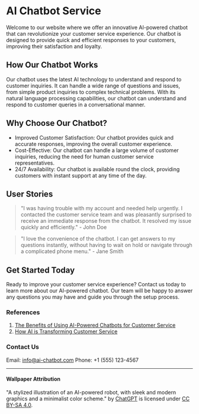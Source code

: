 <!--font:Lato-->

# AI Chatbot Service

Welcome to our website where we offer an innovative AI-powered chatbot that can revolutionize your customer service experience. Our chatbot is designed to provide quick and efficient responses to your customers, improving their satisfaction and loyalty.

## How Our Chatbot Works

Our chatbot uses the latest AI technology to understand and respond to customer inquiries. It can handle a wide range of questions and issues, from simple product inquiries to complex technical problems. With its natural language processing capabilities, our chatbot can understand and respond to customer queries in a conversational manner.

## Why Choose Our Chatbot?

- Improved Customer Satisfaction: Our chatbot provides quick and accurate responses, improving the overall customer experience.
- Cost-Effective: Our chatbot can handle a large volume of customer inquiries, reducing the need for human customer service representatives.
- 24/7 Availability: Our chatbot is available round the clock, providing customers with instant support at any time of the day.

## User Stories

> "I was having trouble with my account and needed help urgently. I contacted the customer service team and was pleasantly surprised to receive an immediate response from the chatbot. It resolved my issue quickly and efficiently." - John Doe

> "I love the convenience of the chatbot. I can get answers to my questions instantly, without having to wait on hold or navigate through a complicated phone menu." - Jane Smith

## Get Started Today

Ready to improve your customer service experience? Contact us today to learn more about our AI-powered chatbot. Our team will be happy to answer any questions you may have and guide you through the setup process.

### References

1. [The Benefits of Using AI-Powered Chatbots for Customer Service](#)
2. [How AI is Transforming Customer Service](#)

### Contact Us

Email: info@ai-chatbot.com
Phone: +1 (555) 123-4567

---
#### Wallpaper Attribution
"A stylized illustration of an AI-powered robot, with sleek and modern graphics and a minimalist color scheme." by [ChatGPT](https://openai.com/) is licensed under [CC BY-SA 4.0](https://creativecommons.org/licenses/by-sa/4.0/).

<!--

Write me content for website with wallpaper which alt text is:

"A stylized illustration of an AI-powered robot, with sleek and modern graphics and a minimalist color scheme."

The name/title of the page should not be 1:1 copy of the alt text but rather a real content of the website which is using this wallpaper.

- Use markdown format 
- Start with heading
- Heading should be short and concise
- The content should look like a real website 
- The website should not be about the wallpaper, wallpaper is just a related background
- Heading should be contain work "wallpaper" or "background"
- Include real sections like references, contact, user stories, etc. use things relevant to the page purpose.
- Feel free to use structure like headings, bullets, numbering, blockquotes, paragraphs, horizontal lines, etc.
- You can use formatting like bold or _italic_
- You can include UTF-8 emojis
- Links should be only #hash anchors (and you can refer to the document itself)
- Do not include images


---


# AI-Powered Chatbot for Customer Service

Welcome to our website where we offer an innovative AI-powered chatbot that can revolutionize your customer service experience. Our chatbot is designed to provide quick and efficient responses to your customers, improving their satisfaction and loyalty.

## How Our Chatbot Works

Our chatbot uses the latest AI technology to understand and respond to customer inquiries. It can handle a wide range of questions and issues, from simple product inquiries to complex technical problems. With its natural language processing capabilities, our chatbot can understand and respond to customer queries in a conversational manner.

## Why Choose Our Chatbot?

- Improved Customer Satisfaction: Our chatbot provides quick and accurate responses, improving the overall customer experience.
- Cost-Effective: Our chatbot can handle a large volume of customer inquiries, reducing the need for human customer service representatives.
- 24/7 Availability: Our chatbot is available round the clock, providing customers with instant support at any time of the day.

## User Stories

> "I was having trouble with my account and needed help urgently. I contacted the customer service team and was pleasantly surprised to receive an immediate response from the chatbot. It resolved my issue quickly and efficiently." - John Doe

> "I love the convenience of the chatbot. I can get answers to my questions instantly, without having to wait on hold or navigate through a complicated phone menu." - Jane Smith

## Get Started Today

Ready to improve your customer service experience? Contact us today to learn more about our AI-powered chatbot. Our team will be happy to answer any questions you may have and guide you through the setup process.

### References

1. [The Benefits of Using AI-Powered Chatbots for Customer Service](#)
2. [How AI is Transforming Customer Service](#)

### Contact Us

Email: info@ai-chatbot.com
Phone: +1 (555) 123-4567

---
#### Wallpaper Attribution
"A stylized illustration of an AI-powered robot, with sleek and modern graphics and a minimalist color scheme." by [ChatGPT](https://openai.com/) is licensed under [CC BY-SA 4.0](https://creativecommons.org/licenses/by-sa/4.0/).

-->
